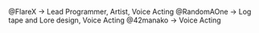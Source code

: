 @FlareX -> Lead Programmer, Artist, Voice Acting
@RandomAOne -> Log tape and Lore design, Voice Acting
@42manako -> Voice Acting
